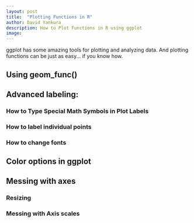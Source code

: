 ```yaml
---
layout: post
title:  "Plotting Functions in R"
author: David Yankura
description: How to Plot Functions in R using ggplot
image: 
---
```


ggplot has some amazing tools for plotting and analyzing data. And plotting functions can be just as easy... if you know how. 

## Using geom_func() 


## Advanced labeling: 
### How to Type Special Math Symbols in Plot Labels
### How to label individual points
### How to change fonts


## Color options in ggplot 


## Messing with axes 
### Resizing 
### Messing with Axis scales 


